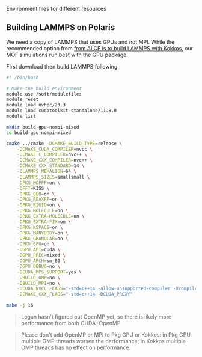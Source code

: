Environment files for different resources

## Building LAMMPS on Polaris

We need a copy of LAMMPS that uses GPUs and not MPI.
While the recommended option from [from ALCF is to build LAMMPS with Kokkos](https://github.com/argonne-lcf/GettingStarted/tree/master/Applications/Polaris/LAMMPS),
our MOF simulations run best with the GPU package.

First download then build LAMMPS following

```bash
#! /bin/bash

# Make the build environment
module use /soft/modulefiles
module reset
module load nvhpc/23.3
module load cudatoolkit-standalone/11.8.0 
module list

mkdir build-gpu-nompi-mixed
cd build-gpu-nompi-mixed

cmake ../cmake -DCMAKE_BUILD_TYPE=release \
    -DCMAKE_CUDA_COMPILER=nvcc \
    -DCMAKE_C_COMPILER=nvc++ \
    -DCMAKE_CXX_COMPILER=nvc++ \
    -DCMAKE_CXX_STANDARD=14 \
    -DLAMMPS_MEMALIGN=64 \
    -DLAMMPS_SIZES=smallsmall \
    -DPKG_MOFFF=on \
    -DFFT=KISS \
    -DPKG_QEQ=on \
    -DPKG_REAXFF=on \
    -DPKG_RIGID=on \
    -DPKG_MOLECULE=on \
    -DPKG_EXTRA-MOLECULE=on \
    -DPKG_EXTRA-FIX=on \
    -DPKG_KSPACE=on \
    -DPKG_MANYBODY=on \
    -DPKG_GRANULAR=on \
    -DPKG_GPU=on \
    -DGPU_API=cuda \
    -DGPU_PREC=mixed \
    -DGPU_ARCH=sm_80 \
    -DGPU_DEBUG=no \
    -DCUDA_MPS_SUPPORT=yes \
    -DBUILD_OMP=no \
    -DBUILD_MPI=no \
    -DCUDA_NVCC_FLAGS="-std=c++14 -allow-unsupported-compiler -Xcompiler" \
    -DCMAKE_CXX_FLAGS="-std=c++14 -DCUDA_PROXY"

make -j 16
```

> Logan hasn't figured out OpenMP yet, so there is likely more performance from both CUDA+OpenMP

> Please don't add OpenMP or MPI to Pkg GPU or Kokkos: in Pkg GPU multiple OMP threads worsen the performance; in Kokkos multiple OMP threads has no effect on performance. 
